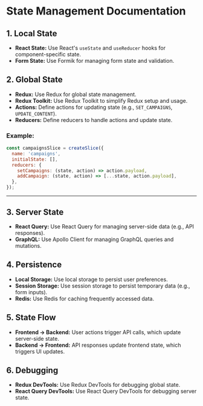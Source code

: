 # State Management Documentation

## 1. Local State
- **React State:** Use React's `useState` and `useReducer` hooks for component-specific state.
- **Form State:** Use Formik for managing form state and validation.

## 2. Global State
- **Redux:** Use Redux for global state management.
- **Redux Toolkit:** Use Redux Toolkit to simplify Redux setup and usage.
- **Actions:** Define actions for updating state (e.g., `SET_CAMPAIGNS`, `UPDATE_CONTENT`).
- **Reducers:** Define reducers to handle actions and update state.

### Example:
```javascript
const campaignsSlice = createSlice({
  name: 'campaigns',
  initialState: [],
  reducers: {
    setCampaigns: (state, action) => action.payload,
    addCampaign: (state, action) => [...state, action.payload],
  },
});
```

---

## 3. Server State
- **React Query:** Use React Query for managing server-side data (e.g., API responses).
- **GraphQL:** Use Apollo Client for managing GraphQL queries and mutations.

## 4. Persistence 
- **Local Storage:** Use local storage to persist user preferences.
- **Session Storage:** Use session storage to persist temporary data (e.g., form inputs).
- **Redis:** Use Redis for caching frequently accessed data.

## 5. State Flow
- **Frontend → Backend:** User actions trigger API calls, which update server-side state.
- **Backend → Frontend:** API responses update frontend state, which triggers UI updates.

## 6. Debugging
- **Redux DevTools:** Use Redux DevTools for debugging global state.
- **React Query DevTools:** Use React Query DevTools for debugging server state.